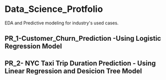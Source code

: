 # Data_Science_Protfolio
EDA and Predictive modeling for industry's used cases.

## PR_1-Customer_Churn_Prediction -Using Logistic Regression Model

## PR_2- NYC Taxi Trip Duration Prediction - Using Linear Regression and Desicion Tree Model
